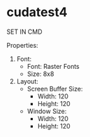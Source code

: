 # cudatest4
SET IN CMD

Properties:<br>
1. Font:<br>
	- Font: Raster Fonts<br>
	- Size: 8x8<br>
2. Layout:<br>
	- Screen Buffer Size:<br> 
		- Width: 120<br>
		- Height: 120<br>
	- Window Size: <br>
		- Width: 120<br>
		- Height: 120<br>
